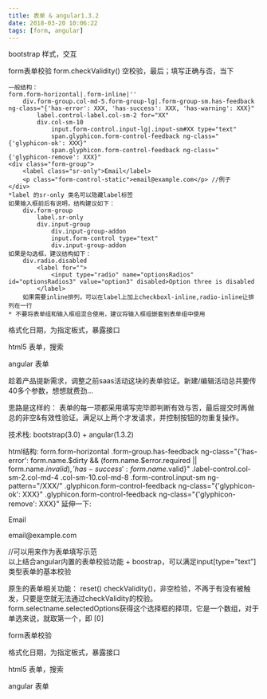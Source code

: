 ```yaml
---
title: 表单 & angular1.3.2
date: 2018-03-20 10:06:22
tags: [form, angular]
---
```


bootstrap 样式，交互

form表单校验
    form.checkValidity()
    空校验，最后；填写正确与否，当下

    一般结构：
    form.form-horizontal|.form-inline|''
        div.form-group.col-md-5.form-group-lg|.form-group-sm.has-feedback ng-class="{'has-error': XXX, 'has-success': XXX, 'has-warning': XXX}"
            label.control-label.col-sm-2 for="XX"
            div.col-sm-10
                input.form-control.input-lg|.input-sm#XX type="text"
                span.glyphicon.form-control-feedback ng-class="{'glyphicon-ok': XXX}"
                span.glyphicon.form-control-feedback ng-class="{'glyphicon-remove': XXX}"
    <div class="form-group">
        <label class="sr-only">Email</label>
        <p class="form-control-static">email@example.com</p> //例子
    </div>
    *label 的sr-only 类名可以隐藏label标签
    如果输入框前后有说明，结构建议如下：
        div.form-group
            label.sr-only
            div.input-group
                div.input-group-addon
                input.form-control type="text"
                div.input-group-addon
    如果是勾选框，建议结构如下：
        div.radio.disabled
            <label for="">
                <input type="radio" name="optionsRadios" id="optionsRadios3" value="option3" disabled>Option three is disabled
            </label>
        如果需要inline排列，可以在label上加上checkboxl-inline,radio-inline让排列在一行
    * 不要将表单组和输入框组混合使用，建议将输入框组嵌套到表单组中使用



格式化日期，为指定板式，暴露接口

html5 表单，搜索

angular 表单


趁着产品提新需求，调整之前saas活动这块的表单验证。新建/编辑活动总共要传40多个参数，想想就费劲…

思路是这样的：
表单的每一项都采用填写完毕即判断有效与否，最后提交时再做总的非空&有效性验证。满足以上两个才发请求，并控制按钮的勿重复操作。

技术栈:
bootstrap(3.0) + angular(1.3.2)

html结构:
form.form-horizontal
    .form-group.has-feedback ng-class="{'has-error': form.name.$dirty && (form.name.$error.required || form.name.$invalid), 'has-success': form.name.$valid}"
        .label-control.col-sm-2.col-md-4
        .col-sm-10.col-md-8
            .form-control.input-sm ng-pattern="/XXX/"
            .glyphicon.form-control-feedback ng-class="{'glyphicon-ok': XXX}"
            .glyphicon.form-control-feedback ng-class="{'glyphicon-remove': XXX}"
延伸一下:
<div class="form-group">
    <label class="sr-only">Email</label>
    <p class="form-control-static">email@example.com</p> //可以用来作为表单填写示范
</div>
以上结合angular内置的表单校验功能 + boostrap，可以满足input[type=”text”]类型表单的基本校验

原生的表单相关功能：
reset()
checkValidity()，非空检验，不再于有没有被触发，只要是空就无法通过checkValidity的校验。
form.selectname.selectedOptions获得这个选择框的择项，它是一个数组，对于单选来说，就取第一个，即
[0]

form表单校验

格式化日期，为指定板式，暴露接口

html5 表单，搜索

angular 表单


